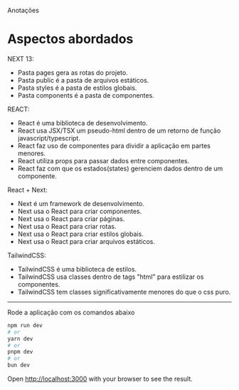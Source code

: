 Anotações

# Aspectos abordados

NEXT 13:

- Pasta pages gera as rotas do projeto.
- Pasta public é a pasta de arquivos estáticos.
- Pasta styles é a pasta de estilos globais.
- Pasta components é a pasta de componentes.


REACT:

- React é uma biblioteca de desenvolvimento.
- React usa JSX/TSX um pseudo-html dentro de um retorno de função javascript/typescript.
- React faz uso de componentes para dividir a aplicação em partes menores.
- React utiliza props para passar dados entre componentes.
- React faz com que os estados(states) gerenciem dados dentro de um componente.


React + Next:

- Next é um framework de desenvolvimento.
- Next usa o React para criar componentes.
- Next usa o React para criar páginas.
- Next usa o React para criar rotas.
- Next usa o React para criar estilos globais.
- Next usa o React para criar arquivos estáticos.


TailwindCSS:

- TailwindCSS é uma biblioteca de estilos.
- TailwindCSS usa classes dentro de tags "html" para estilizar os componentes.
- TailwindCSS tem classes significativamente menores do que o css puro.






------------------------------------------
Rode a aplicação com os comandos abaixo

```bash
npm run dev
# or
yarn dev
# or
pnpm dev
# or
bun dev
```

Open [http://localhost:3000](http://localhost:3000) with your browser to see the result.

